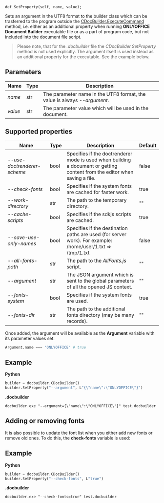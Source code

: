 `def SetProperty(self, name, value);`

Sets an argument in the UTF8 format to the builder class which can be trasferred to the program outside the [CDocBuilder.ExecuteCommand](../../CDocBuilder/ExecuteCommand/index.md) method, i.e. either as an additional property when running **ONLYOFFICE Document Builder** executable file or as a part of program code, but not included into the document file script.

> Please note, that for the *.docbuilder* file the *CDocBuilder.SetProperty* method is not used explicitly. The argument itself is used instead as an additional property for the executable. See the example below.

## Parameters

| Name    | Type | Description                                                              |
| ------- | ---- | ------------------------------------------------------------------------ |
| *name*  | str  | The parameter name in the UTF8 format, the value is always *--argument*. |
| *value* | str  | The parameter value which will be used in the document.                  |

## Supported properties

| Name                        | Type | Description                                                                                                                | Default |
| --------------------------- | ---- | -------------------------------------------------------------------------------------------------------------------------- | ------- |
| *--use-doctrenderer-scheme* | bool | Specifies if the doctrenderer mode is used when building a document or getting content from the editor when saving a file. | false   |
| *--check-fonts*             | bool | Specifies if the system fonts are cached for faster work.                                                                  | true    |
| *--work-directory*          | str  | The path to the temporary directory.                                                                                       | ""      |
| *--cache-scripts*           | bool | Specifies if the sdkjs scripts are cached.                                                                                 | true    |
| *--save-use-only-names*     | bool | Specifies if the destination paths are used (for server work). For example: /home/user/1.txt => /tmp/1.txt                 | false   |
| *--all-fonts-path*          | str  | The path to the *AllFonts.js* script.                                                                                      | ""      |
| *--argument*                | str  | The JSON argument which is sent to the global parameters of all the opened JS context.                                     | ""      |
| *--fonts-system*            | bool | Specifies if the system fonts are used.                                                                                    | true    |
| *--fonts-dir*               | str  | The path to the additional fonts directory (may be many records).                                                          | ""      |

Once added, the argument will be available as the **Argument** variable with its parameter values set:

``` py
Argument.name === "ONLYOFFICE" # true
```

## Example

**Python**

``` py
builder = docbuilder.CDocBuilder()
builder.SetProperty("--argument", L"{\"name\":\"ONLYOFFICE\"}")
```

**.docbuilder**

```shell
docbuilder.exe "--argument={\"name\":\"ONLYOFFICE\"}" test.docbuilder
```

## Adding or removing fonts

It is also possible to update the font list when you either add new fonts or remove old ones. To do this, the **check-fonts** variable is used:

## Example

**Python**

``` py
builder = docbuilder.CDocBuilder()
builder.SetProperty("--check-fonts", L"true")
```

**.docbuilder**

```shell
docbuilder.exe "--check-fonts=true" test.docbuilder
```
